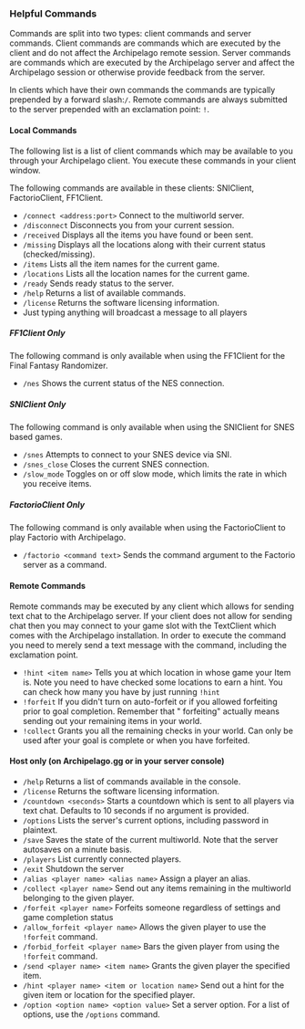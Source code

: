 ### Helpful Commands

Commands are split into two types: client commands and server commands. Client commands are commands which are executed
by the client and do not affect the Archipelago remote session. Server commands are commands which are executed by the
Archipelago server and affect the Archipelago session or otherwise provide feedback from the server.

In clients which have their own commands the commands are typically prepended by a forward slash:`/`. Remote commands
are always submitted to the server prepended with an exclamation point: `!`.

#### Local Commands

The following list is a list of client commands which may be available to you through your Archipelago client. You
execute these commands in your client window.

The following commands are available in these clients: SNIClient, FactorioClient, FF1Client.

- `/connect <address:port>` Connect to the multiworld server.
- `/disconnect` Disconnects you from your current session.
- `/received` Displays all the items you have found or been sent.
- `/missing` Displays all the locations along with their current status (checked/missing).
- `/items` Lists all the item names for the current game.
- `/locations` Lists all the location names for the current game.
- `/ready` Sends ready status to the server.
- `/help` Returns a list of available commands.
- `/license` Returns the software licensing information.
- Just typing anything will broadcast a message to all players

##### FF1Client Only
The following command is only available when using the FF1Client for the Final Fantasy Randomizer.

- `/nes` Shows the current status of the NES connection.

##### SNIClient Only
The following command is only available when using the SNIClient for SNES based games.

- `/snes` Attempts to connect to your SNES device via SNI.
- `/snes_close` Closes the current SNES connection.
- `/slow_mode` Toggles on or off slow mode, which limits the rate in which you receive items.

##### FactorioClient Only
The following command is only available when using the FactorioClient to play Factorio with Archipelago.

- `/factorio <command text>` Sends the command argument to the Factorio server as a command.

#### Remote Commands
Remote commands may be executed by any client which allows for sending text chat to the Archipelago server. If your
client does not allow for sending chat then you may connect to your game slot with the TextClient which comes with the
Archipelago installation. In order to execute the command you need to merely send a text message with the command, 
including the exclamation point.

- `!hint <item name>` Tells you at which location in whose game your Item is. Note you need to have checked some
  locations to earn a hint. You can check how many you have by just running `!hint`
- `!forfeit` If you didn't turn on auto-forfeit or if you allowed forfeiting prior to goal completion. Remember that "
  forfeiting" actually means sending out your remaining items in your world.
- `!collect` Grants you all the remaining checks in your world. Can only be used after your goal is complete or when you
  have forfeited.

#### Host only (on Archipelago.gg or in your server console)

- `/help` Returns a list of commands available in the console.
- `/license` Returns the software licensing information.
- `/countdown <seconds>` Starts a countdown which is sent to all players via text chat. Defaults to 10 seconds if no
  argument is provided.
- `/options` Lists the server's current options, including password in plaintext.
- `/save` Saves the state of the current multiworld. Note that the server autosaves on a minute basis.
- `/players` List currently connected players.
- `/exit` Shutdown the server
- `/alias <player name> <alias name>` Assign a player an alias.
- `/collect <player name>` Send out any items remaining in the multiworld belonging to the given player.
- `/forfeit <player name>` Forfeits someone regardless of settings and game completion status
- `/allow_forfeit <player name>` Allows the given player to use the `!forfeit` command.
- `/forbid_forfeit <player name>` Bars the given player from using the `!forfeit` command.
- `/send <player name> <item name>` Grants the given player the specified item.
- `/hint <player name> <item or location name>` Send out a hint for the given item or location for the specified player.
- `/option <option name> <option value>` Set a server option. For a list of options, use the `/options` command.
